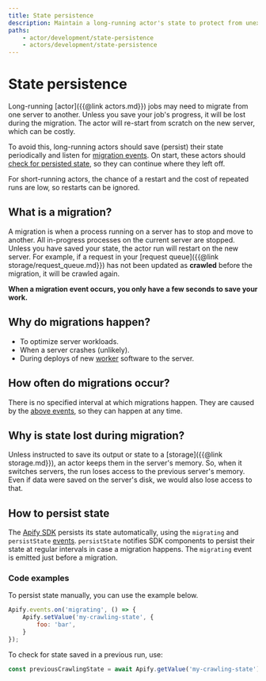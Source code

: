 ```yaml
---
title: State persistence
description: Maintain a long-running actor's state to protect from unexpected restarts. See a code example on how to protect your run in case of server shutdown.
paths:
    - actor/development/state-persistence
    - actors/development/state-persistence
---
```


# [](#state-persistence)State persistence

Long-running [actor]({{@link actors.md}}) jobs may need to migrate from one server to another. Unless you save your job's progress, it will be lost during the migration. The actor will re-start from scratch on the new server, which can be costly.

To avoid this, long-running actors should save (persist) their state periodically and listen for [migration events](https://sdk.apify.com/docs/api/apify#apifyevents). On start, these actors should [check for persisted state](#code-examples), so they can continue where they left off.

For short-running actors, the chance of a restart and the cost of repeated runs are low, so restarts can be ignored.

## [](#what-is-a-migration)What is a migration?

A migration is when a process running on a server has to stop and move to another. All in-progress processes on the current server are stopped. Unless you have saved your state, the actor run will restart on the new server. For example, if a request in your [request queue]({{@link storage/request_queue.md}}) has not been updated as **crawled** before the migration, it will be crawled again.

**When a migration event occurs, you only have a few seconds to save your work.**

## [](#why-do-migrations-happen)Why do migrations happen?

- To optimize server workloads.
- When a server crashes (unlikely).
- During deploys of new [worker](https://developer.mozilla.org/en-US/docs/Web/API/Web_Workers_API/Using_web_workers) software to the server.

## [](#how-often-do-migrations-occur)How often do migrations occur?

There is no specified interval at which migrations happen. They are caused by the [above events](#why-do-migrations-happen), so they can happen at any time.

## [](#why-is-state-lost-during-migration)Why is state lost during migration?

Unless instructed to save its output or state to a [storage]({{@link storage.md}}), an actor keeps them in the server's memory. So, when it switches servers, the run loses access to the previous server's memory. Even if data were saved on the server's disk, we would also lose access to that.

## [](#how-to-persist-state)How to persist state

The [Apify SDK](https://sdk.apify.com) persists its state automatically, using the `migrating` and `persistState` [events](https://sdk.apify.com/docs/api/apify#apifyevents). `persistState` notifies SDK components to persist their state at regular intervals in case a migration happens. The `migrating` event is emitted just before a migration.

### [](#code-examples)Code examples

To persist state manually, you can use the example below.

```javascript
Apify.events.on('migrating', () => {
    Apify.setValue('my-crawling-state', {
        foo: 'bar',
    }
});
```

To check for state saved in a previous run, use:

```javascript
const previousCrawlingState = await Apify.getValue('my-crawling-state') || {};
```
